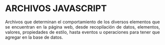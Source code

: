 # ARCHIVOS JAVASCRIPT

<p align="justify">
    Archivos que determinan el comportamiento de los diversos elementos que se encuentran en la página web, desde recopilación de datos, elementos, valores, propiedades de estilo, hasta eventos u operaciones para tener que agregar en la base de datos.
</p>